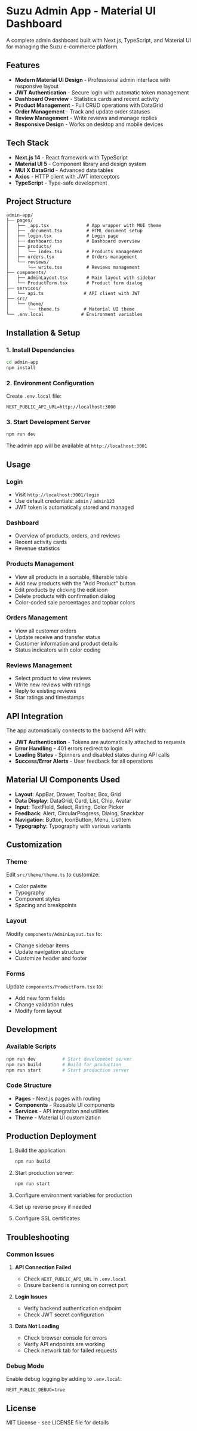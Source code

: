# Suzu Admin App - Material UI Dashboard

A complete admin dashboard built with Next.js, TypeScript, and Material UI for managing the Suzu e-commerce platform.

## Features

- **Modern Material UI Design** - Professional admin interface with responsive layout
- **JWT Authentication** - Secure login with automatic token management
- **Dashboard Overview** - Statistics cards and recent activity
- **Product Management** - Full CRUD operations with DataGrid
- **Order Management** - Track and update order statuses
- **Review Management** - Write reviews and manage replies
- **Responsive Design** - Works on desktop and mobile devices

## Tech Stack

- **Next.js 14** - React framework with TypeScript
- **Material UI 5** - Component library and design system
- **MUI X DataGrid** - Advanced data tables
- **Axios** - HTTP client with JWT interceptors
- **TypeScript** - Type-safe development

## Project Structure

```
admin-app/
├── pages/
│   ├── _app.tsx              # App wrapper with MUI theme
│   ├── _document.tsx         # HTML document setup
│   ├── login.tsx             # Login page
│   ├── dashboard.tsx         # Dashboard overview
│   ├── products/
│   │   └── index.tsx         # Products management
│   ├── orders.tsx            # Orders management
│   └── reviews/
│       └── write.tsx         # Reviews management
├── components/
│   ├── AdminLayout.tsx       # Main layout with sidebar
│   └── ProductForm.tsx       # Product form dialog
├── services/
│   └── api.ts               # API client with JWT
├── src/
│   └── theme/
│       └── theme.ts         # Material UI theme
└── .env.local              # Environment variables
```

## Installation & Setup

### 1. Install Dependencies

```bash
cd admin-app
npm install
```

### 2. Environment Configuration

Create `.env.local` file:

```env
NEXT_PUBLIC_API_URL=http://localhost:3000
```

### 3. Start Development Server

```bash
npm run dev
```

The admin app will be available at `http://localhost:3001`

## Usage

### Login
- Visit `http://localhost:3001/login`
- Use default credentials: `admin` / `admin123`
- JWT token is automatically stored and managed

### Dashboard
- Overview of products, orders, and reviews
- Recent activity cards
- Revenue statistics

### Products Management
- View all products in a sortable, filterable table
- Add new products with the "Add Product" button
- Edit products by clicking the edit icon
- Delete products with confirmation dialog
- Color-coded sale percentages and topbar colors

### Orders Management
- View all customer orders
- Update receive and transfer status
- Customer information and product details
- Status indicators with color coding

### Reviews Management
- Select product to view reviews
- Write new reviews with ratings
- Reply to existing reviews
- Star ratings and timestamps

## API Integration

The app automatically connects to the backend API with:

- **JWT Authentication** - Tokens are automatically attached to requests
- **Error Handling** - 401 errors redirect to login
- **Loading States** - Spinners and disabled states during API calls
- **Success/Error Alerts** - User feedback for all operations

## Material UI Components Used

- **Layout**: AppBar, Drawer, Toolbar, Box, Grid
- **Data Display**: DataGrid, Card, List, Chip, Avatar
- **Input**: TextField, Select, Rating, Color Picker
- **Feedback**: Alert, CircularProgress, Dialog, Snackbar
- **Navigation**: Button, IconButton, Menu, ListItem
- **Typography**: Typography with various variants

## Customization

### Theme
Edit `src/theme/theme.ts` to customize:
- Color palette
- Typography
- Component styles
- Spacing and breakpoints

### Layout
Modify `components/AdminLayout.tsx` to:
- Change sidebar items
- Update navigation structure
- Customize header and footer

### Forms
Update `components/ProductForm.tsx` to:
- Add new form fields
- Change validation rules
- Modify form layout

## Development

### Available Scripts

```bash
npm run dev          # Start development server
npm run build        # Build for production
npm run start        # Start production server
```

### Code Structure

- **Pages** - Next.js pages with routing
- **Components** - Reusable UI components
- **Services** - API integration and utilities
- **Theme** - Material UI customization

## Production Deployment

1. Build the application:
   ```bash
   npm run build
   ```

2. Start production server:
   ```bash
   npm run start
   ```

3. Configure environment variables for production
4. Set up reverse proxy if needed
5. Configure SSL certificates

## Troubleshooting

### Common Issues

1. **API Connection Failed**
   - Check `NEXT_PUBLIC_API_URL` in `.env.local`
   - Ensure backend is running on correct port

2. **Login Issues**
   - Verify backend authentication endpoint
   - Check JWT secret configuration

3. **Data Not Loading**
   - Check browser console for errors
   - Verify API endpoints are working
   - Check network tab for failed requests

### Debug Mode

Enable debug logging by adding to `.env.local`:
```env
NEXT_PUBLIC_DEBUG=true
```

## License

MIT License - see LICENSE file for details

























